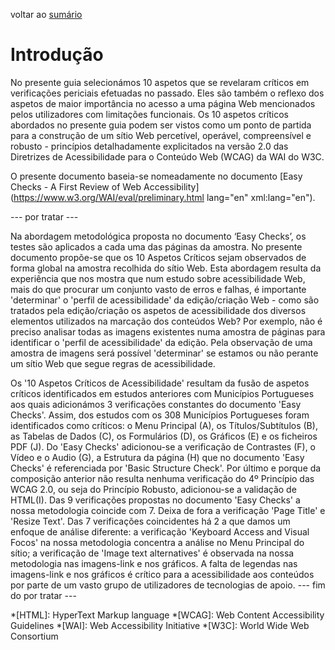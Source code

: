 voltar ao [sumário](README.md)

# Introdução

No presente guia selecionámos 10 aspetos que se revelaram críticos em verificações periciais efetuadas no passado. Eles são também o reflexo dos aspetos de maior importância no acesso a uma página Web mencionados pelos utilizadores com limitações funcionais. Os 10 aspetos críticos abordados no presente guia podem ser vistos como um ponto de partida para a construção de um sítio Web percetível, operável, compreensível e robusto - princípios detalhadamente explicitados na versão 2.0 das Diretrizes de Acessibilidade para o Conteúdo Web (WCAG) da WAI do W3C.

O presente documento baseia-se nomeadamente no documento [Easy Checks - A First Review of Web Accessibility](https://www.w3.org/WAI/eval/preliminary.html lang="en" xml:lang="en").

--- por tratar ---

Na abordagem metodológica proposta no documento ‘Easy Checks’, os testes são aplicados a cada uma das páginas da amostra. No presente documento propõe-se que os 10 Aspetos Críticos sejam observados de forma global na amostra recolhida do sítio Web. Esta abordagem resulta da experiência que nos mostra que num estudo sobre acessibilidade Web, mais do que procurar um conjunto vasto de erros e falhas, é importante 'determinar' o 'perfil de acessibilidade' da edição/criação Web - como são tratados pela edição/criação os aspetos de acessibilidade dos diversos elementos utilizados na marcação dos conteúdos Web? Por exemplo, não é preciso analisar todas as imagens existentes numa amostra de páginas para identificar o 'perfil de acessibilidade' da edição. Pela observação de uma amostra de imagens será possível 'determinar' se estamos ou não perante um sítio Web que segue regras de acessibilidade.	

Os '10 Aspetos Críticos de Acessibilidade' resultam da fusão de aspetos críticos identificados em estudos anteriores com Municípios Portugueses aos quais adicionámos 3 verificações constantes do documento 'Easy Checks'. Assim, dos estudos com os 308 Municípios Portugueses foram identificados como críticos: o Menu Principal (A), os Títulos/Subtítulos (B), as Tabelas de Dados (C), os Formulários (D), os Gráficos (E) e os ficheiros PDF (J). Do 'Easy Checks' adicionou-se a verificação de Contrastes (F), o Vídeo e o Audio (G), a Estrutura da página (H) que no documento 'Easy Checks' é referenciada por 'Basic Structure Check'. Por último e porque da composição anterior não resulta nenhuma verificação do 4º Princípio das WCAG 2.0, ou seja do Princípio Robusto, adicionou-se a validação de HTML(I). Das 9 verificações propostas no documento 'Easy Checks' a nossa metodologia coincide com 7. Deixa de fora a verificação 'Page Title' e 'Resize Text'. Das 7 verificações coincidentes há 2 a que damos um enfoque de análise diferente: a verificação 'Keyboard Access and Visual Focos' na nossa metodologia concentra a análise no Menu Principal do sítio; a verificação de 'Image text alternatives' é observada na nossa metodologia nas imagens-link e nos gráficos. A falta de legendas nas imagens-link e nos gráficos é crítico para a acessibilidade aos conteúdos por parte de um vasto grupo de utilizadores de tecnologias de apoio.
--- fim do por tratar ---

<!-- Lista de abreviaturas usadas no documento -->
*[HTML]: HyperText Markup language
*[WCAG]: Web Content Accessibility Guidelines
*[WAI]: Web Accessibility Initiative
*[W3C]: World Wide Web Consortium
